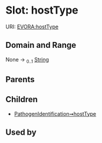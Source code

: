 
# Slot: hostType



URI: [EVORA:hostType](https://evora-project.eu/hostType)


## Domain and Range

None &#8594;  <sub>0..1</sub> [String](types/String.md)

## Parents


## Children

 *  [PathogenIdentification➞hostType](PathogenIdentification_hostType.md)

## Used by


